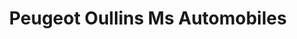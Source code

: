---
title: "Peugeot Oullins Ms Automobiles"
url: /oullins/peugeot-oullins-ms-automobiles/
shop: Autowerkstatt
---